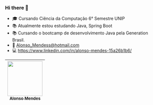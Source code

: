 ### Hi there 👋

- 🎓 Cursando Ciência da Computação 6° Semestre UNIP 
- 📚 Atualmente estou estudando Java, Spring Boot 
- 📚 Cursando o bootcamp de desenvolvimento Java pela Generation Brasil.
- 📩 Alonso_Mendess@hotmail.com
- 💻 https://www.linkedin.com/in/alonso-mendes-15a26b1b6/

[<img src="🏃=" width=115 > <br> <sub> Alonso Mendes </sub>](https://github.com/AlonsoMendes) |
| :---: |

